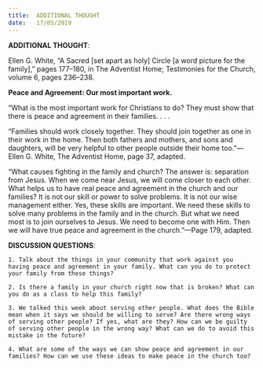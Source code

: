 ```yaml
---
title:  ADDITIONAL THOUGHT
date:   17/05/2019
---
```




**ADDITIONAL THOUGHT**: 

Ellen G. White, “A Sacred [set apart as holy] Circle [a word picture for the family],” pages 177–180, in The Adventist Home; Testimonies for the Church, volume 6, pages 236–238.

**Peace and Agreement: Our most important work.** 

“What is the most important work for Christians to do? They must show that there is peace and agreement in their families. . . .
 
“Families should work closely together. They should join together as one in their work in the home. Then both fathers and mothers, and sons and daughters, will be very helpful to other people outside their home too.”—Ellen G. White, The Adventist Home, page 37, adapted. 

“What causes fighting in the family and church? The answer is: separation from Jesus. When we come near Jesus, we will come closer to each other. What helps us to have real peace and agreement in the church and our families? It is not our skill or power to solve problems. It is not our wise management either. Yes, these skills are important. We need these skills to solve many problems in the family and in the church. But what we need most is to join ourselves to Jesus. We need to become one with Him. Then we will have true peace and agreement in the church.”—Page 179, adapted.

**DISCUSSION QUESTIONS**:

`1. Talk about the things in your community that work against you having peace and agreement in your family. What can you do to protect your family from these things?`

`2. Is there a family in your church right now that is broken? What can you do as a class to help this family?`

`3. We talked this week about serving other people. What does the Bible mean when it says we should be willing to serve? Are there wrong ways of serving other people? If yes, what are they? How can we be guilty of serving other people in the wrong way? What can we do to avoid this mistake in the future?`

`4. What are some of the ways we can show peace and agreement in our families? How can we use these ideas to make peace in the church too?`